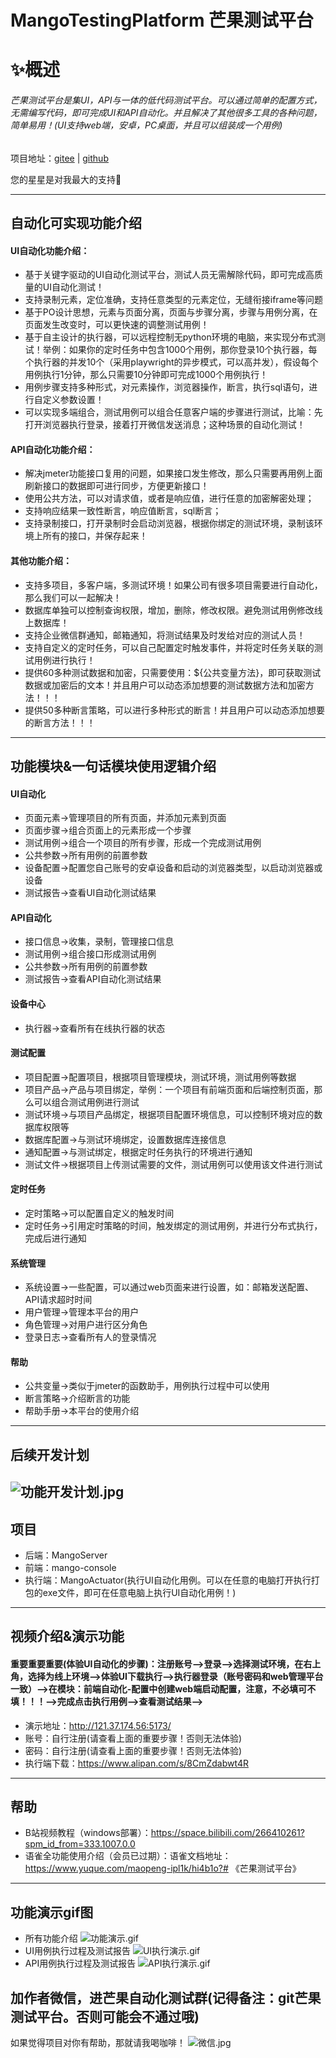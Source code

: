 # MangoTestingPlatform  芒果测试平台
# ✨️概述
###### 芒果测试平台是集UI，API与一体的低代码测试平台。可以通过简单的配置方式，无需编写代码，即可完成UI和API自动化。并且解决了其他很多工具的各种问题，简单易用！(UI支持web端，安卓，PC桌面，并且可以组装成一个用例)
项目地址：[gitee](https://gitee.com/mao-peng/MangoTestingPlatform)    |    [github](https://github.com/maopengg/MangoTestingPlatform) 

您的星星是对我最大的支持💖

---
## 自动化可实现功能介绍
#### UI自动化功能介绍：
* 基于关键字驱动的UI自动化测试平台，测试人员无需解除代码，即可完成高质量的UI自动化测试！
* 支持录制元素，定位准确，支持任意类型的元素定位，无缝衔接iframe等问题
* 基于PO设计思想，元素与页面分离，页面与步骤分离，步骤与用例分离，在页面发生改变时，可以更快速的调整测试用例！
* 基于自主设计的执行器，可以远程控制无python环境的电脑，来实现分布式测试！举例：如果你的定时任务中包含1000个用例，那你登录10个执行器，每个执行器的并发10个（采用playwright的异步模式，可以高并发），假设每个用例执行1分钟，那么只需要10分钟即可完成1000个用例执行！
* 用例步骤支持多种形式，对元素操作，浏览器操作，断言，执行sql语句，进行自定义参数设置！
* 可以实现多端组合，测试用例可以组合任意客户端的步骤进行测试，比喻：先打开浏览器执行登录，接着打开微信发送消息；这种场景的自动化测试！

#### API自动化功能介绍：
* 解决jmeter功能接口复用的问题，如果接口发生修改，那么只需要再用例上面刷新接口的数据即可进行同步，方便更新接口！
* 使用公共方法，可以对请求值，或者是响应值，进行任意的加密解密处理；
* 支持响应结果一致性断言，响应值断言，sql断言；
* 支持录制接口，打开录制时会启动浏览器，根据你绑定的测试环境，录制该环境上所有的接口，并保存起来！

#### 其他功能介绍：
* 支持多项目，多客户端，多测试环境！如果公司有很多项目需要进行自动化，那么我们可以一起解决！
* 数据库单独可以控制查询权限，增加，删除，修改权限。避免测试用例修改线上数据库！
* 支持企业微信群通知，邮箱通知，将测试结果及时发给对应的测试人员！
* 支持自定义的定时任务，可以自己配置定时触发事件，并将定时任务关联的测试用例进行执行！
* 提供60多种测试数据和加密，只需要使用：${公共变量方法}，即可获取测试数据或加密后的文本！并且用户可以动态添加想要的测试数据方法和加密方法！！！
* 提供50多种断言策略，可以进行多种形式的断言！并且用户可以动态添加想要的断言方法！！！
---
## 功能模块&一句话模块使用逻辑介绍
#### UI自动化
* 页面元素->管理项目的所有页面，并添加元素到页面
* 页面步骤->组合页面上的元素形成一个步骤
* 测试用例->组合一个项目的所有步骤，形成一个完成测试用例
* 公共参数->所有用例的前置参数
* 设备配置->配置您自己账号的安卓设备和启动的浏览器类型，以启动浏览器或设备
* 测试报告->查看UI自动化测试结果
#### API自动化
* 接口信息->收集，录制，管理接口信息
* 测试用例->组合接口形成测试用例
* 公共参数->所有用例的前置参数
* 测试报告->查看API自动化测试结果
#### 设备中心
* 执行器->查看所有在线执行器的状态
#### 测试配置
* 项目配置->配置项目，根据项目管理模块，测试环境，测试用例等数据
* 项目产品->产品与项目绑定，举例：一个项目有前端页面和后端控制页面，那么可以组合测试用例进行测试
* 测试环境->与项目产品绑定，根据项目配置环境信息，可以控制环境对应的数据库权限等
* 数据库配置->与测试环境绑定，设置数据库连接信息
* 通知配置->与测试绑定，根据定时任务执行的环境进行通知
* 测试文件->根据项目上传测试需要的文件，测试用例可以使用该文件进行测试
#### 定时任务
* 定时策略->可以配置自定义的触发时间
* 定时任务->引用定时策略的时间，触发绑定的测试用例，并进行分布式执行，完成后进行通知
#### 系统管理
* 系统设置->一些配置，可以通过web页面来进行设置，如：邮箱发送配置、API请求超时时间
* 用户管理->管理本平台的用户
* 角色管理->对用户进行区分角色
* 登录日志->查看所有人的登录情况
#### 帮助
* 公共变量->类似于jmeter的函数助手，用例执行过程中可以使用
* 断言策略->介绍断言的功能
* 帮助手册->本平台的使用介绍
---
## 后续开发计划
![功能开发计划.jpg](功能开发计划.jpg)
---
## 项目
* 后端：MangoServer
* 前端：mango-console
* 执行端：MangoActuator(执行UI自动化用例。可以在任意的电脑打开执行打包的exe文件，即可在任意电脑上执行UI自动化用例！)
---
## 视频介绍&演示功能
#### 重要重要重要(体验UI自动化的步骤)：注册账号-->登录-->选择测试环境，在右上角，选择为线上环境-->体验UI下载执行-->执行器登录（账号密码和web管理平台一致）-->在模块：前端自动化-配置中创建web端启动配置，注意，不必填可不填！！！-->完成点击执行用例-->查看测试结果-->
* 演示地址：http://121.37.174.56:5173/
* 账号：自行注册(请查看上面的重要步骤！否则无法体验)
* 密码：自行注册(请查看上面的重要步骤！否则无法体验)
* 执行端下载：https://www.alipan.com/s/8CmZdabwt4R
---
## 帮助
* B站视频教程（windows部署）：https://space.bilibili.com/266410261?spm_id_from=333.1007.0.0
* 语雀全功能使用介绍（会员已过期）：语雀文档地址：https://www.yuque.com/maopeng-ipl1k/hi4b1o?# 《芒果测试平台》
---
## 功能演示gif图
* 所有功能介绍
![功能演示.gif](功能演示.gif)
* UI用例执行过程及测试报告
![UI执行演示.gif](UI执行演示.gif)
* API用例执行过程及测试报告
![API执行演示.gif](API执行演示.gif)
## 加作者微信，进芒果自动化测试群(记得备注：git芒果测试平台。否则可能会不通过哦)
如果觉得项目对你有帮助，那就请我喝咖啡！
![微信.jpg](微信.jpg)
